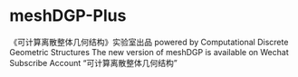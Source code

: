 # meshDGP-Plus
《可计算离散整体几何结构》实验室出品 powered by Computational Discrete Geometric Structures
The new version of meshDGP is available on Wechat Subscribe Account “可计算离散整体几何结构”
